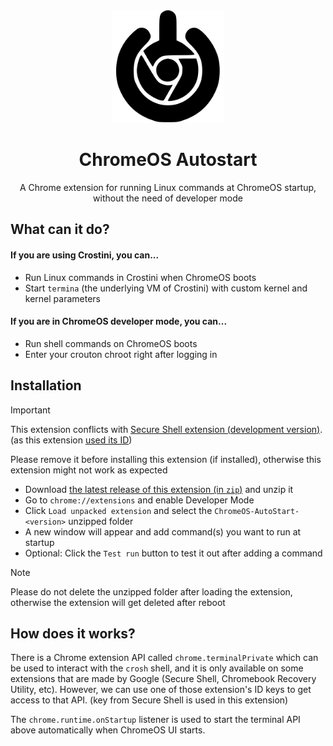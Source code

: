 <div align="center">
  <img src="/img/icon.svg" alt="logo" width="180" height="180" />
  <h1>ChromeOS Autostart</h1>
  <p>A Chrome extension for running Linux commands at ChromeOS startup, without the need of developer mode</p>
</div>

## What can it do?
#### If you are using Crostini, you can...
- Run Linux commands in Crostini when ChromeOS boots
- Start `termina` (the underlying VM of Crostini) with custom kernel and kernel parameters

#### If you are in ChromeOS developer mode, you can...
- Run shell commands on ChromeOS boots
- Enter your crouton chroot right after logging in

## Installation
> [!IMPORTANT]
> This extension conflicts with [Secure Shell extension (development version)](https://chrome.google.com/webstore/detail/algkcnfjnajfhgimadimbjhmpaeohhln). (as this extension [used its ID](#How-does-it-works))
>
> Please remove it before installing this extension (if installed), otherwise this extension might not work as expected

- Download [the latest release of this extension (in `zip`)](https://github.com/supechicken/ChromeOS-AutoStart/releases/latest) and unzip it
- Go to `chrome://extensions` and enable Developer Mode
- Click `Load unpacked extension` and select the `ChromeOS-AutoStart-<version>` unzipped folder
- A new window will appear and add command(s) you want to run at startup
- Optional: Click the `Test run` button to test it out after adding a command

> [!NOTE]
> Please do not delete the unzipped folder after loading the extension, otherwise the extension will get deleted after reboot

## How does it works?

There is a Chrome extension API called `chrome.terminalPrivate` which can be used to interact with the `crosh` shell, and it is only available on some extensions that are
made by Google (Secure Shell, Chromebook Recovery Utility, etc). However, we can use one of those extension's ID keys to get access to that API. (key from Secure Shell is used in this extension)

The `chrome.runtime.onStartup` listener is used to start the terminal API above automatically when ChromeOS UI starts.
